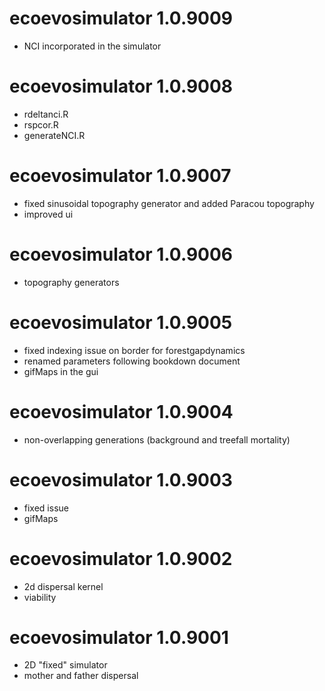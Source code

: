 # ecoevosimulator 1.0.9009
* NCI incorporated in the simulator

# ecoevosimulator 1.0.9008
* rdeltanci.R
* rspcor.R
* generateNCI.R

# ecoevosimulator 1.0.9007
* fixed sinusoidal topography generator and added Paracou topography
* improved ui

# ecoevosimulator 1.0.9006
* topography generators

# ecoevosimulator 1.0.9005
* fixed indexing issue on border for forestgapdynamics
* renamed parameters following bookdown document
* gifMaps in the gui

# ecoevosimulator 1.0.9004
* non-overlapping generations (background and treefall mortality)

# ecoevosimulator 1.0.9003
* fixed issue
* gifMaps

# ecoevosimulator 1.0.9002
* 2d dispersal kernel
* viability

# ecoevosimulator 1.0.9001
* 2D "fixed" simulator
* mother and father dispersal
